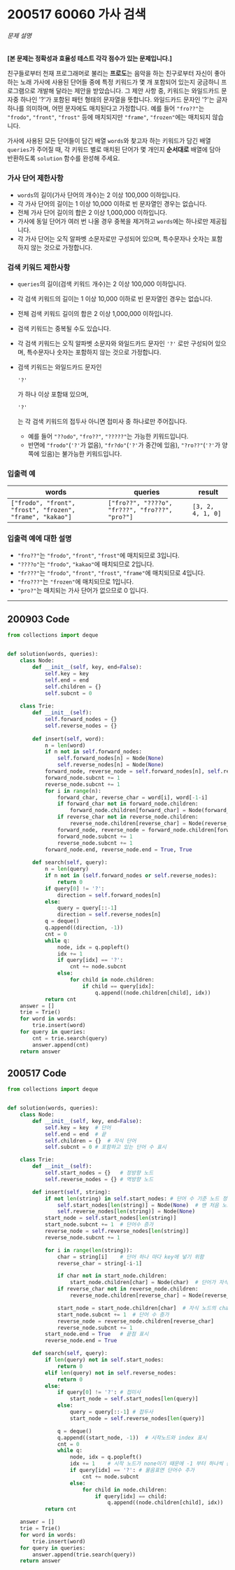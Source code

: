 # 200517 60060 가사 검색

###### 문제 설명

**[본 문제는 정확성과 효율성 테스트 각각 점수가 있는 문제입니다.]**

친구들로부터 천재 프로그래머로 불리는 **프로도**는 음악을 하는 친구로부터 자신이 좋아하는 노래 가사에 사용된 단어들 중에 특정 키워드가 몇 개 포함되어 있는지 궁금하니 프로그램으로 개발해 달라는 제안을 받았습니다.
그 제안 사항 중, 키워드는 와일드카드 문자중 하나인 '?'가 포함된 패턴 형태의 문자열을 뜻합니다. 와일드카드 문자인 '?'는 글자 하나를 의미하며, 어떤 문자에도 매치된다고 가정합니다. 예를 들어 `"fro??"`는 `"frodo"`, `"front"`, `"frost"` 등에 매치되지만 `"frame"`, `"frozen"`에는 매치되지 않습니다.

가사에 사용된 모든 단어들이 담긴 배열 `words`와 찾고자 하는 키워드가 담긴 배열 `queries`가 주어질 때, 각 키워드 별로 매치된 단어가 몇 개인지 **순서대로** 배열에 담아 반환하도록 `solution` 함수를 완성해 주세요.

### 가사 단어 제한사항

- `words`의 길이(가사 단어의 개수)는 2 이상 100,000 이하입니다.
- 각 가사 단어의 길이는 1 이상 10,000 이하로 빈 문자열인 경우는 없습니다.
- 전체 가사 단어 길이의 합은 2 이상 1,000,000 이하입니다.
- 가사에 동일 단어가 여러 번 나올 경우 중복을 제거하고 `words`에는 하나로만 제공됩니다.
- 각 가사 단어는 오직 알파벳 소문자로만 구성되어 있으며, 특수문자나 숫자는 포함하지 않는 것으로 가정합니다.

### 검색 키워드 제한사항

- `queries`의 길이(검색 키워드 개수)는 2 이상 100,000 이하입니다.

- 각 검색 키워드의 길이는 1 이상 10,000 이하로 빈 문자열인 경우는 없습니다.

- 전체 검색 키워드 길이의 합은 2 이상 1,000,000 이하입니다.

- 검색 키워드는 중복될 수도 있습니다.

- 각 검색 키워드는 오직 알파벳 소문자와 와일드카드 문자인 `'?'` 로만 구성되어 있으며, 특수문자나 숫자는 포함하지 않는 것으로 가정합니다.

- 검색 키워드는 와일드카드 문자인

   

  ```
  '?'
  ```

  가 하나 이상 포함돼 있으며,

   

  ```
  '?'
  ```

  는 각 검색 키워드의 접두사 아니면 접미사 중 하나로만 주어집니다.

  - 예를 들어 `"??odo"`, `"fro??"`, `"?????"`는 가능한 키워드입니다.
  - 반면에 `"frodo"`(`'?'`가 없음), `"fr?do"`(`'?'`가 중간에 있음), `"?ro??"`(`'?'`가 양쪽에 있음)는 불가능한 키워드입니다.

### 입출력 예

| words                                                     | queries                                         | result            |
| --------------------------------------------------------- | ----------------------------------------------- | ----------------- |
| `["frodo", "front", "frost", "frozen", "frame", "kakao"]` | `["fro??", "????o", "fr???", "fro???", "pro?"]` | `[3, 2, 4, 1, 0]` |

### 입출력 예에 대한 설명

- `"fro??"`는 `"frodo"`, `"front"`, `"frost"`에 매치되므로 3입니다.
- `"????o"`는 `"frodo"`, `"kakao"`에 매치되므로 2입니다.
- `"fr???"`는 `"frodo"`, `"front"`, `"frost"`, `"frame"`에 매치되므로 4입니다.
- `"fro???"`는 `"frozen"`에 매치되므로 1입니다.
- `"pro?"`는 매치되는 가사 단어가 없으므로 0 입니다.

---

## 200903 Code

```python
from collections import deque


def solution(words, queries):
    class Node:
        def __init__(self, key, end=False):
            self.key = key
            self.end = end
            self.children = {}
            self.subcnt = 0
            
    class Trie:
        def __init__(self):
            self.forward_nodes = {}
            self.reverse_nodes = {}
            
        def insert(self, word):
            n = len(word)
            if n not in self.forward_nodes:
                self.forward_nodes[n] = Node(None)
                self.reverse_nodes[n] = Node(None)
            forward_node, reverse_node = self.forward_nodes[n], self.reverse_nodes[n]
            forward_node.subcnt += 1
            reverse_node.subcnt += 1
            for i in range(n):
                forward_char, reverse_char = word[i], word[-1-i]
                if forward_char not in forward_node.children:
                    forward_node.children[forward_char] = Node(forward_char)
                if reverse_char not in reverse_node.children:
                    reverse_node.children[reverse_char] = Node(reverse_char)
                forward_node, reverse_node = forward_node.children[forward_char], reverse_node.children[reverse_char]
                forward_node.subcnt += 1
                reverse_node.subcnt += 1
            forward_node.end, reverse_node.end = True, True
            
        def search(self, query):
            n = len(query)
            if n not in (self.forward_nodes or self.reverse_nodes):
                return 0
            if query[0] != '?':
                direction = self.forward_nodes[n]
            else:
                query = query[::-1]
                direction = self.reverse_nodes[n]
            q = deque()
            q.append((direction, -1))
            cnt = 0
            while q:
                node, idx = q.popleft()
                idx += 1
                if query[idx] == '?':
                    cnt += node.subcnt
                else:
                    for child in node.children:
                        if child == query[idx]:
                            q.append((node.children[child], idx))
            return cnt
    answer = []
    trie = Trie()
    for word in words:
        trie.insert(word)
    for query in queries:
        cnt = trie.search(query)
        answer.append(cnt)
    return answer
```



## 200517 Code

```python
from collections import deque


def solution(words, queries):
    class Node:
        def __init__(self, key, end=False):
            self.key = key  # 단어
            self.end = end  # 끝
            self.children = {}  # 자식 단어
            self.subcnt = 0 # 포함하고 있는 단어 수 표시

    class Trie:
        def __init__(self):
            self.start_nodes = {}   # 정방향 노드
            self.reverse_nodes = {} # 역방향 노드

        def insert(self, string):
            if not len(string) in self.start_nodes: # 단어 수 기준 노드 정하기
                self.start_nodes[len(string)] = Node(None)  # 맨 처음 노드는 None
                self.reverse_nodes[len(string)] = Node(None)
            start_node = self.start_nodes[len(string)]
            start_node.subcnt += 1  # 단어수 증가
            reverse_node = self.reverse_nodes[len(string)]
            reverse_node.subcnt += 1

            for i in range(len(string)):
                char = string[i]    # 단어 하나 마다 key에 넣기 위함
                reverse_char = string[-i-1]

                if char not in start_node.children:
                    start_node.children[char] = Node(char)  # 단어가 자식 노드에 없다면 key(단어) 넣기
                if reverse_char not in reverse_node.children:
                    reverse_node.children[reverse_char] = Node(reverse_char)

                start_node = start_node.children[char]  # 자식 노드의 char 단어 노드로 이동
                start_node.subcnt += 1  # 단어 수 증가
                reverse_node = reverse_node.children[reverse_char]
                reverse_node.subcnt += 1
            start_node.end = True   # 끝점 표시
            reverse_node.end = True

        def search(self, query):
            if len(query) not in self.start_nodes:
                return 0
            elif len(query) not in self.reverse_nodes:
                return 0
            else:
                if query[0] != '?': # 접미사
                    start_node = self.start_nodes[len(query)]
                else:
                    query = query[::-1] # 접두사
                    start_node = self.reverse_nodes[len(query)]

                q = deque()
                q.append((start_node, -1))  # 시작노드와 index 표시
                cnt = 0
                while q:
                    node, idx = q.popleft()
                    idx += 1    # 시작 노드가 none이기 때문에 -1 부터 하나씩 증가
                    if query[idx] == '?': # 물음표면 단어수 추가
                        cnt += node.subcnt
                    else:
                        for child in node.children:
                            if query[idx] == child:
                                q.append((node.children[child], idx))
            return cnt

    answer = []
    trie = Trie()
    for word in words:
        trie.insert(word)
    for query in queries:
        answer.append(trie.search(query))
    return answer
```


